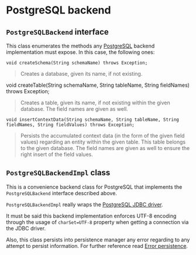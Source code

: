 # PostgreSQL backend
## `PostgreSQLBackend` interface
This class enumerates the methods any [PostgreSQL](http://www.postgresql.org/) backend implementation must expose. In this case, the following ones:

    void createSchema(String schemaName) throws Exception;

> Creates a database, given its name, if not existing.

   void createTable(String schemaName, String tableName, String fieldNames) throws Exception;

> Creates a table, given its name, if not existing within the given database. The field names are given as well.

    void insertContextData(String schemaName, String tableName, String fieldNames, String fieldValues) throws Exception;

> Persists the accumulated context data (in the form of the given field values) regarding an entity within the given table. This table belongs to the given database. The field names are given as well to ensure the right insert of the field values.

## `PostgreSQLBackendImpl` class
This is a convenience backend class for PostgreSQL that implements the `PostgreSQLBackend` interface described above.

`PostgreSQLBackendImpl` really wraps the [PostgreSQL JDBC driver](https://jdbc.postgresql.org/).

It must be said this backend implementation enforces UTF-8 encoding through the usage of `charSet=UTF-8` property when getting a connection via the JDBC driver.

Also, this class persists into persistence manager any error regarding to any attempt to persist information. For further reference read [Error persistence](../installation_and_administration_guide/error_persistance.md).